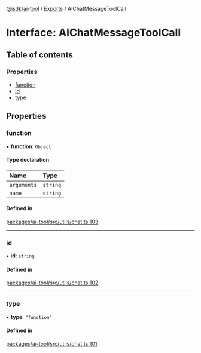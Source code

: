 [@isdk/ai-tool](../README.md) / [Exports](../modules.md) / AIChatMessageToolCall

# Interface: AIChatMessageToolCall

## Table of contents

### Properties

- [function](AIChatMessageToolCall.md#function)
- [id](AIChatMessageToolCall.md#id)
- [type](AIChatMessageToolCall.md#type)

## Properties

### function

• **function**: `Object`

#### Type declaration

| Name | Type |
| :------ | :------ |
| `arguments` | `string` |
| `name` | `string` |

#### Defined in

[packages/ai-tool/src/utils/chat.ts:103](https://github.com/isdk/ai-tool.js/blob/bc1a97dabcb6599e292a0944fe49213fed45d128/src/utils/chat.ts#L103)

___

### id

• **id**: `string`

#### Defined in

[packages/ai-tool/src/utils/chat.ts:102](https://github.com/isdk/ai-tool.js/blob/bc1a97dabcb6599e292a0944fe49213fed45d128/src/utils/chat.ts#L102)

___

### type

• **type**: ``"function"``

#### Defined in

[packages/ai-tool/src/utils/chat.ts:101](https://github.com/isdk/ai-tool.js/blob/bc1a97dabcb6599e292a0944fe49213fed45d128/src/utils/chat.ts#L101)
